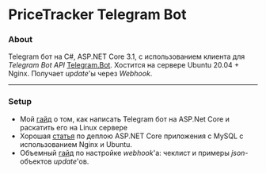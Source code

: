 # PriceTracker Telegram Bot
### About
Telegram бот на C#, ASP.NET Core 3.1, с использованием клиента для *Telegram Bot API* [Telegram.Bot](https://github.com/TelegramBots/Telegram.Bot). Хостится на сервере Ubuntu 20.04 + Nginx. Получает *update*'ы через *Webhook*.
* * *
### Setup
+ Мой [гайд](https://salmonsenya.github.io/DiscourteousBotWebhook/) о том, как написать Telegram бот на ASP.Net Core и раскатить его на Linux сервере
+ Хорошая [статья](https://www.digitalocean.com/community/tutorials/how-to-deploy-an-asp-net-core-application-with-mysql-server-using-nginx-on-ubuntu-18-04) по деплою ASP.NET Core приложения с MySQL с использованием Nginx и Ubuntu.
+ Объемный [гайд](https://core.telegram.org/bots/webhooks#testing-your-bot-with-updates) по настройке *webhook*'а: чеклист и примеры *json*-объектов *update*'ов.
